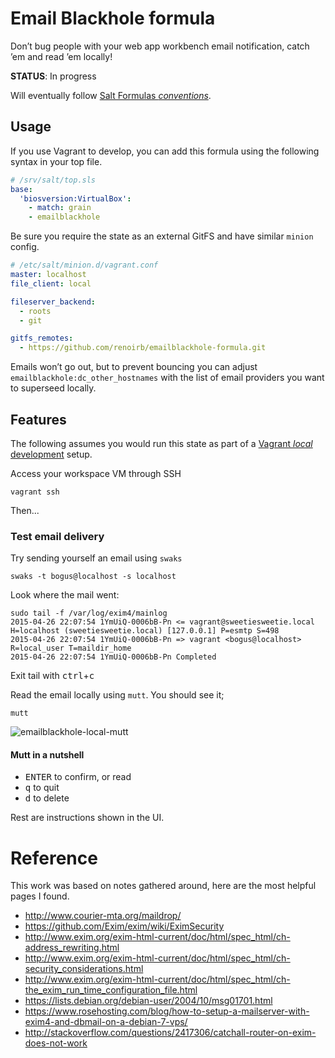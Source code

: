 # Email Blackhole formula

Don’t bug people with your web app workbench email notification, catch ’em and read ’em locally!

**STATUS**: In progress

Will eventually follow [Salt Formulas *conventions*](http://docs.saltstack.com/en/latest/topics/development/conventions/formulas.html).


## Usage

If you use Vagrant to develop, you can add this formula using the following syntax in your top file.

```yaml
# /srv/salt/top.sls
base:
  'biosversion:VirtualBox':
    - match: grain
    - emailblackhole
```

Be sure you require the state as an external GitFS and have similar `minion` config.

```yaml
# /etc/salt/minion.d/vagrant.conf
master: localhost
file_client: local

fileserver_backend:
  - roots
  - git

gitfs_remotes:
  - https://github.com/renoirb/emailblackhole-formula.git
```

Emails won’t go out, but to prevent bouncing you can adjust `emailblackhole:dc_other_hostnames` with the list of email providers you want to superseed locally.



## Features

The following assumes you would run this state as part of a [Vagrant *local* development](https://www.vagrantup.com/) setup.

Access your workspace VM through SSH

    vagrant ssh


Then...


### Test email delivery


Try sending yourself an email using `swaks`

    swaks -t bogus@localhost -s localhost

Look where the mail went:

    sudo tail -f /var/log/exim4/mainlog
    2015-04-26 22:07:54 1YmUiQ-0006bB-Pn <= vagrant@sweetiesweetie.local H=localhost (sweetiesweetie.local) [127.0.0.1] P=esmtp S=498
    2015-04-26 22:07:54 1YmUiQ-0006bB-Pn => vagrant <bogus@localhost> R=local_user T=maildir_home
    2015-04-26 22:07:54 1YmUiQ-0006bB-Pn Completed

Exit tail with <kbd>ctrl</kbd>+<kbd>c</kbd>

Read the email locally using `mutt`. You should see it;

    mutt

![emailblackhole-local-mutt](https://cloud.githubusercontent.com/assets/296940/7446280/54b6e112-f1a1-11e4-9cd7-eed758c8f301.png)

#### Mutt in a nutshell

* <kbd>ENTER</kbd> to confirm, or read
* <kbd>q</kbd> to quit
* <kbd>d</kbd> to delete

Rest are instructions shown in the UI.



# Reference

This work was based on notes gathered around, here are the most helpful pages I found.

* http://www.courier-mta.org/maildrop/
* https://github.com/Exim/exim/wiki/EximSecurity
* http://www.exim.org/exim-html-current/doc/html/spec_html/ch-address_rewriting.html
* http://www.exim.org/exim-html-current/doc/html/spec_html/ch-security_considerations.html
* http://www.exim.org/exim-html-current/doc/html/spec_html/ch-the_exim_run_time_configuration_file.html
* https://lists.debian.org/debian-user/2004/10/msg01701.html
* https://www.rosehosting.com/blog/how-to-setup-a-mailserver-with-exim4-and-dbmail-on-a-debian-7-vps/
* http://stackoverflow.com/questions/2417306/catchall-router-on-exim-does-not-work

